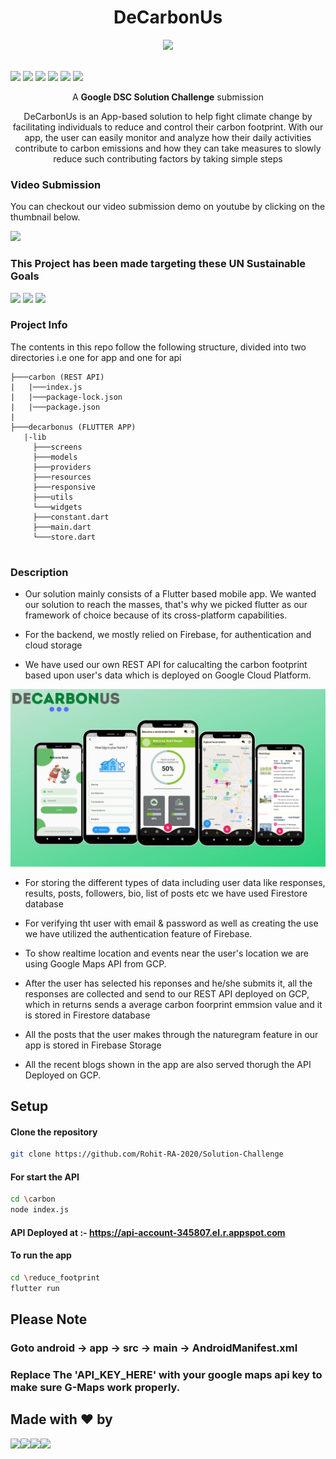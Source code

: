 <h1 align="center">DeCarbonUs</h1>

<div align="center">
<img src="https://upload.wikimedia.org/wikipedia/commons/4/4c/Reuse-reduce-recycle.png"> 
</div>

<br>

[![](https://img.shields.io/badge/Made_with-Flutter-green?style=for-the-badge&logo=flutter)](https://flutter.dev/)
[![](https://img.shields.io/badge/Made_with-Google%20Maps%20Platform-green?style=for-the-badge&logo=google-maps)](https://developers.google.com/maps/documentation)
[![](https://img.shields.io/badge/Made_with-dart-green?style=for-the-badge&logo=dart)](https://dart.dev/)
[![](https://img.shields.io/badge/Made_with-Google_Cloud-green?style=for-the-badge&logo=google-cloud)](https://cloud.google.com)
[![](https://img.shields.io/badge/Made_with-Express-green?style=for-the-badge&logo=express)](https://expressjs.com/)
[![](https://img.shields.io/badge/Made_with-NodeJs-green?style=for-the-badge&logo=Node.js)](https://nodejs.org/en/)

<p align="center">A <b>Google DSC Solution Challenge</b> submission</p>

<p align="center">DeCarbonUs is an App-based solution to help fight climate change by facilitating individuals to reduce and control their carbon footprint.
With our app, the user can easily monitor and analyze how their daily activities contribute to carbon emissions and how they can take measures to slowly reduce such contributing factors by taking simple steps</p>


### Video Submission

You can checkout our video submission demo on youtube by clicking on the thumbnail below.

<a href="https://youtu.be/gEWpSYK4p4o">
<img src="https://i3.ytimg.com/vi/gEWpSYK4p4o/maxresdefault.jpg" width="500px">                                                                       
</a>

### This Project has been made targeting these UN Sustainable Goals
<img src = "https://developers.google.com/community/images/gdsc-solution-challenge/goal-03_480.png" width="100px">
<img src = "https://developers.google.com/community/images/gdsc-solution-challenge/goal-12_480.png" width="100px">
<img src = "https://developers.google.com/community/images/gdsc-solution-challenge/goal-13_480.png" width="100px">


### Project Info
The contents in this repo follow the following structure, divided into two directories i.e one for app and one for api

```
├───carbon (REST API)
|   |───index.js
|   |───package-lock.json
|   |───package.json
|
├───decarbonus (FLUTTER APP)
   |-lib
     ├───screens
     ├───models
     ├───providers
     ├───resources
     ├───responsive
     ├───utils
     └───widgets
     ├───constant.dart
     ├───main.dart
     └───store.dart
     
```

### Description
 - Our solution mainly consists of a Flutter based mobile app. We wanted
   our solution to reach the masses, that's why we picked flutter as our
   framework of choice because of its cross-platform capabilities.
  
  - For the backend, we mostly relied on Firebase, for authentication and cloud storage
   
  - We have used our own REST API for calucalting the carbon footprint based upon user's data which is deployed on Google Cloud Platform.<br>
<img src="images/DeCarbonUs.png">
   
  - For storing the different types of data including user data like responses, results, posts, followers, bio, list of posts etc we have used Firestore database 
   
  - For verifying tht user with email & password as well as creating the use we have utilized the authentication feature of Firebase.
   
  - To show realtime location and events near the user's location we are using Google Maps API from GCP.
   
  - After the user has selected his reponses and he/she submits it, all the responses are collected and send to our REST API deployed on GCP, which in returns sends a average carbon foorprint emmsion value and it is stored in Firestore database
   
  - All the posts that the user makes through the naturegram feature in our app is stored in Firebase Storage

  - All the recent blogs shown in the app are also served thorugh the API Deployed on GCP.


## Setup

  #### Clone the repository
```bash
git clone https://github.com/Rohit-RA-2020/Solution-Challenge
```
  #### For start the API
```bash
cd \carbon
node index.js
```
#### API Deployed at :- https://api-account-345807.el.r.appspot.com 

  #### To run the app
```bash
cd \reduce_footprint
flutter run
```
## Please Note
### Goto android -> app -> src -> main -> AndroidManifest.xml

### Replace The 'API_KEY_HERE' with your google maps api key to make sure G-Maps work properly.



## Made with ♥ by 

<p align="left">
<a href="https://www.linkedin.com/in/khushboo-agnihotri-4332a8195/"><img width="128px" src="https://pbs.twimg.com/profile_images/1301226571731070976/jjY2aEGg_400x400.jpg"></a><a href="https://www.linkedin.com/in/romir-mathur17/"><img width="128px" src="https://pbs.twimg.com/profile_images/1241602026011688961/WhVGAW08_400x400.jpg"></a><a href="https://www.linkedin.com/in/yash-satankar-6b6a2719a/"><img width="128px" src="https://pbs.twimg.com/profile_images/1328918473917952001/R3a_vQN6_400x400.jpg"></a><a href="https://www.linkedin.com/in/rohitranjan2020/"><img width="128px" src="https://media-exp1.licdn.com/dms/image/C4E03AQEIIuQC2crbrA/profile-displayphoto-shrink_800_800/0/1640331601840?e=1654128000&v=beta&t=4Jc6pSv3ivwo0KPh5FiveOXdWvFgZXyF6s8mb4numUw"></a>
</p>